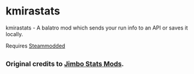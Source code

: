 # kmirastats

kmirastats - A balatro mod which sends your run info to an API or saves it locally.

Requires [Steammodded](https://github.com/Steamopollys/Steamodded)

 
<small>Original credits to [Jimbo Stats Mods](https://github.com/JimboStats).</small>
---